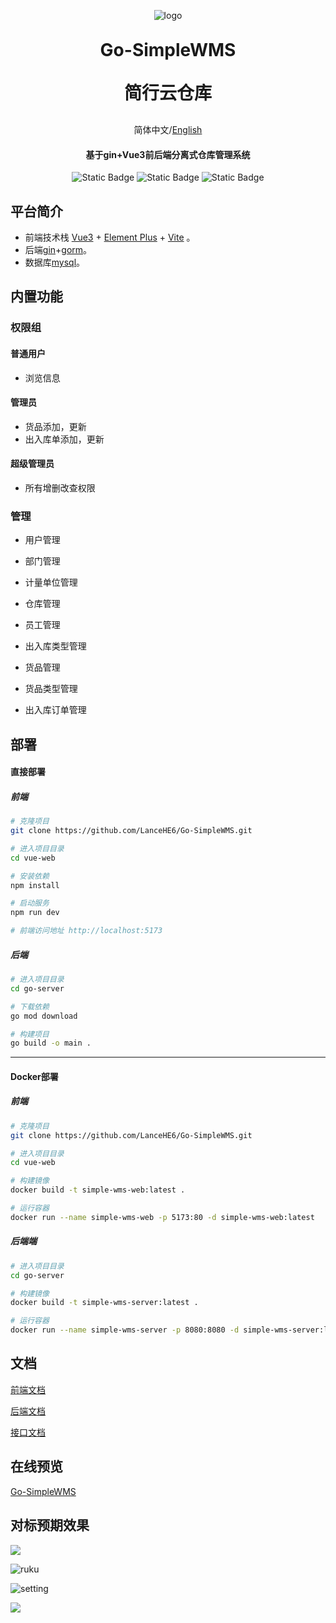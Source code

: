 <p align="center">
<img alt="logo" src="./imgs/WMS-Logo.png">
</p>
<h1 align="center" style="margin: 30px 0 30px; font-weight: bold;">Go-SimpleWMS</h1>
<h1 align="center" style="margin: 30px 0 30px; font-weight: bold;">简行云仓库</h1>
<div align="center"> 


简体中文/[English](./README-EN.md) 
</div>
<h4 align="center">基于gin+Vue3前后端分离式仓库管理系统</h4>
<div align="center">

![Static Badge](https://img.shields.io/badge/Licence-MIT-blue)
![Static Badge](https://img.shields.io/badge/前端-vue-orange)
![Static Badge](https://img.shields.io/badge/后端-gin-green)

</div>


## 平台简介

* 前端技术栈 [Vue3](https://v3.cn.vuejs.org) + [Element Plus](https://element-plus.org/zh-CN) + [Vite](https://cn.vitejs.dev) 。
* 后端[gin](https://gin-gonic.com/zh-cn/)+[gorm](https://gorm.io/zh_CN/docs/index.html)。
* 数据库[mysql]([MySQL](https://www.mysql.com/cn/))。

## 内置功能

### 权限组

#### 普通用户

* 浏览信息

#### 管理员

* 货品添加，更新
* 出入库单添加，更新

#### 超级管理员

* 所有增删改查权限

### 管理

* 用户管理

* 部门管理

* 计量单位管理

* 仓库管理

* 员工管理

* 出入库类型管理

* 货品管理

* 货品类型管理

* 出入库订单管理

  

## 部署

#### 直接部署

##### 前端

```bash
# 克隆项目
git clone https://github.com/LanceHE6/Go-SimpleWMS.git

# 进入项目目录
cd vue-web

# 安装依赖
npm install

# 启动服务
npm run dev

# 前端访问地址 http://localhost:5173
```

##### 后端

```bash
# 进入项目目录
cd go-server

# 下载依赖
go mod download

# 构建项目
go build -o main .
```

----

#### Docker部署

##### 前端

```bash
# 克隆项目
git clone https://github.com/LanceHE6/Go-SimpleWMS.git

# 进入项目目录
cd vue-web

# 构建镜像
docker build -t simple-wms-web:latest .

# 运行容器
docker run --name simple-wms-web -p 5173:80 -d simple-wms-web:latest
```

##### 后端端

```bash
# 进入项目目录
cd go-server

# 构建镜像
docker build -t simple-wms-server:latest .

# 运行容器
docker run --name simple-wms-server -p 8080:8080 -d simple-wms-server:latest
```



## 文档

[前端文档](./vue-web/README.md)

[后端文档](./go-server/README.md)

[接口文档](./go-server/api.md)


## 在线预览

[Go-SimpleWMS](https://lancehe6.github.io/Go-SimpleWMS/)



## 对标预期效果

![](./imgs/homepage.png)

![ruku](./imgs/ruku.png)

![setting](./imgs/setting.png)

![](./imgs/goods.png)



